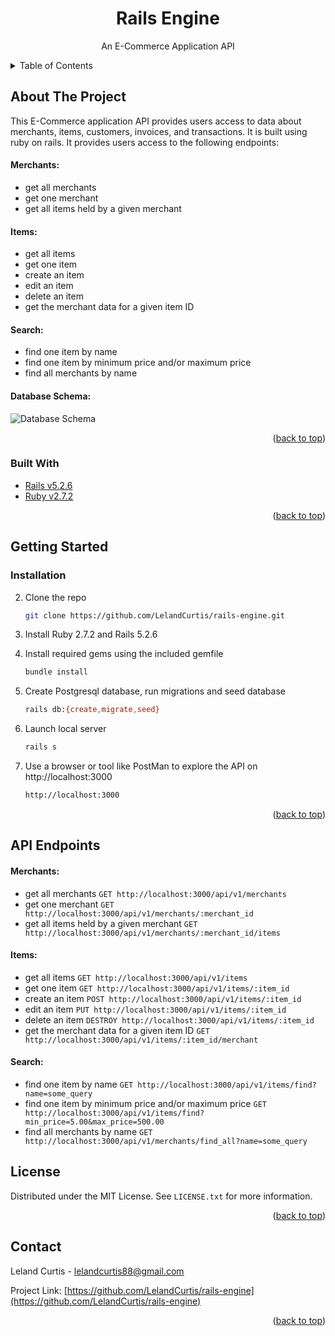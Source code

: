 <h1 align="center">Rails Engine</h1>

  <p align="center">
    An E-Commerce Application API
  </p>
</div>



<!-- TABLE OF CONTENTS -->
<details>
  <summary>Table of Contents</summary>
  <ol>
    <li>
      <a href="#about-the-project">About The Project</a>
      <ul>
        <li><a href="#built-with">Built With</a></li>
      </ul>
    </li>
    <li>
      <a href="#getting-started">Getting Started</a>
      <ul>
        <li><a href="#installation">Installation</a></li>
      </ul>
    </li>
    <li><a href="#api-endpoints">API Endpoints</a></li>
    <li><a href="#license">License</a></li>
    <li><a href="#contact">Contact</a></li>
  </ol>
</details>



<!-- ABOUT THE PROJECT -->
## About The Project

This E-Commerce application API provides users access to data about merchants, items, customers, invoices, and transactions. It is built using ruby on rails. It provides users access to the following endpoints:

#### Merchants:
  * get all merchants
  * get one merchant
  * get all items held by a given merchant
#### Items:
  * get all items
  * get one item
  * create an item
  * edit an item
  * delete an item
  * get the merchant data for a given item ID
#### Search:
  * find one item by name
  * find one item by minimum price and/or maximum price
  * find all merchants by name

#### Database Schema:
![Database Schema](https://user-images.githubusercontent.com/15107515/153533864-bc7e307d-d750-4857-83e0-e8bc017f99f8.png)

<p align="right">(<a href="#top">back to top</a>)</p>



### Built With

* [Rails v5.2.6](https://rubyonrails.org/)
* [Ruby v2.7.2](https://www.ruby-lang.org/en/)

<p align="right">(<a href="#top">back to top</a>)</p>



<!-- GETTING STARTED -->
## Getting Started

### Installation

2. Clone the repo
   ```sh
   git clone https://github.com/LelandCurtis/rails-engine.git
   ```
3. Install Ruby 2.7.2 and Rails 5.2.6

3. Install required gems using the included gemfile
   ```sh
   bundle install
   ```
3. Create Postgresql database, run migrations and seed database
   ```sh
   rails db:{create,migrate,seed}
   ```
3. Launch local server
   ```sh
   rails s
   ```
3. Use a browser or tool like PostMan to explore the API on http://localhost:3000
   ```sh
   http://localhost:3000
   ```


<p align="right">(<a href="#top">back to top</a>)</p>

## API Endpoints

#### Merchants:
  * get all merchants `GET http://localhost:3000/api/v1/merchants`
  * get one merchant `GET http://localhost:3000/api/v1/merchants/:merchant_id`
  * get all items held by a given merchant `GET http://localhost:3000/api/v1/merchants/:merchant_id/items`
#### Items:
  * get all items `GET http://localhost:3000/api/v1/items`
  * get one item `GET http://localhost:3000/api/v1/items/:item_id`
  * create an item `POST http://localhost:3000/api/v1/items/:item_id`
  * edit an item `PUT http://localhost:3000/api/v1/items/:item_id`
  * delete an item `DESTROY http://localhost:3000/api/v1/items/:item_id`
  * get the merchant data for a given item ID `GET http://localhost:3000/api/v1/items/:item_id/merchant`
#### Search:
  * find one item by name `GET http://localhost:3000/api/v1/items/find?name=some_query`
  * find one item by minimum price and/or maximum price `GET http://localhost:3000/api/v1/items/find?min_price=5.00&max_price=500.00`
  * find all merchants by name `GET http://localhost:3000/api/v1/merchants/find_all?name=some_query`

<!-- LICENSE -->
## License

Distributed under the MIT License. See `LICENSE.txt` for more information.

<p align="right">(<a href="#top">back to top</a>)</p>



<!-- CONTACT -->
## Contact

Leland Curtis - lelandcurtis88@gmail.com

Project Link: [https://github.com/LelandCurtis/rails-engine](https://github.com/LelandCurtis/rails-engine)

<p align="right">(<a href="#top">back to top</a>)</p>
